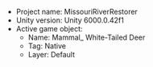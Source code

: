 <!-- UNITY CODE ASSIST INSTRUCTIONS START -->
- Project name: MissouriRiverRestorer
- Unity version: Unity 6000.0.42f1
- Active game object:
  - Name: Mammal_ White-Tailed Deer
  - Tag: Native
  - Layer: Default
<!-- UNITY CODE ASSIST INSTRUCTIONS END -->
